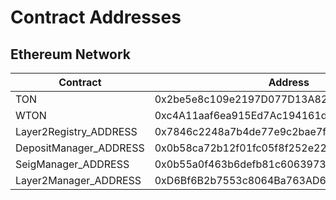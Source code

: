 # Contract Addresses


## Ethereum Network


| Contract | Address |
| -------- | -------- |
| <span style="font-size:100%">TON</span>| 0x2be5e8c109e2197D077D13A82dAead6a9b3433C5     | 
| <span style="font-size:100%">WTON</span>     | 0xc4A11aaf6ea915Ed7Ac194161d2fC9384F15bff2     | 
| <span style="font-size:100%">Layer2Registry_ADDRESS</span>| 0x7846c2248a7b4de77e9c2bae7fbb93bfc286837b     | 
| <span style="font-size:100%">DepositManager_ADDRESS</span>| 0x0b58ca72b12f01fc05f8f252e226f3e2089bd00e     | 
| <span style="font-size:100%">SeigManager_ADDRESS</span>| 0x0b55a0f463b6defb81c6063973763951712d0e5f     | 
| <span style="font-size:100%">Layer2Manager_ADDRESS</span>| 0xD6Bf6B2b7553c8064Ba763AD6989829060FdFC1D     | 
